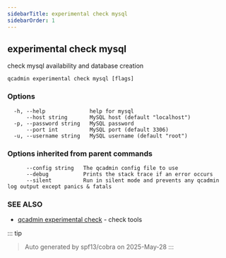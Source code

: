 ```yaml
---
sidebarTitle: experimental check mysql
sidebarOrder: 1
---
```


## experimental check mysql

check mysql availability and database creation

```
qcadmin experimental check mysql [flags]
```

### Options

```
  -h, --help              help for mysql
      --host string       MySQL host (default "localhost")
  -p, --password string   MySQL password
      --port int          MySQL port (default 3306)
  -u, --username string   MySQL username (default "root")
```

### Options inherited from parent commands

```
      --config string   The qcadmin config file to use
      --debug           Prints the stack trace if an error occurs
      --silent          Run in silent mode and prevents any qcadmin log output except panics & fatals
```

### SEE ALSO

* [qcadmin experimental check](experimental_check.md)	 - check tools

::: tip
>Auto generated by spf13/cobra on 2025-May-28
:::